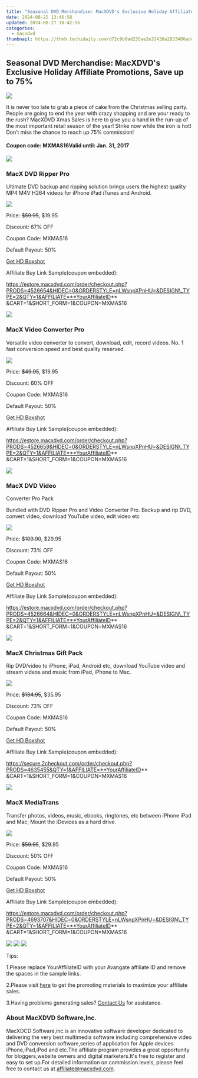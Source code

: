 ```yaml
---
title: "Seasonal DVD Merchandise: MacXDVD's Exclusive Holiday Affiliate Promotions, Save up to 75%%"
date: 2024-08-25 13:46:58
updated: 2024-08-27 10:42:56
categories:
  - macxdvd
thumbnail: https://thmb.techidaily.com/d72c9b0ad235ae2e33438a2833486adc17771826c6a96da1aa4105529dabc652.jpg
---
```


## Seasonal DVD Merchandise: MacXDVD's Exclusive Holiday Affiliate Promotions, Save up to 75%

[![](https://www.macxdvd.com/affiliate/img/blackfriday-2016/logo.png)](https://tools.techidaily.com/macxdvd/products/) 



It is never too late to grab a piece of cake from the Christmas selling party. People are going to end the year with crazy shopping and are your ready to the rush? MacXDVD Xmas Sales is here to give you a hand in the run-up of the most important retail season of the year! Strike now while the iron is hot! Don’t miss the chance to reach up 75% commission! 

#### Coupon code: MXMAS16Valid until: Jan. 31, 2017



![](https://www.macxdvd.com/affiliate/img/blackfriday-2016/drp.png)

### MacX DVD Ripper Pro

Ultimate DVD backup and ripping solution brings users the highest quality MP4 M4V H264 videos for iPhone iPad iTunes and Android.

[![](https://www.macxdvd.com/affiliate/img/blackfriday-2016/btn.png)](https://secure.2checkout.com/affiliates/generatelinks.php?IdAccount=2Xrl83KSlaKC1XG3d7+9ew==) 

Price: ~~$59.95~~, $19.95

Discount: 67% OFF

Coupon Code: MXMAS16

Default Payout: 50%

[Get HD Boxshot](https://www.macxdvd.com/affiliate/img/hdbox/ripper.png) 

Affiliate Buy Link Sample(coupon embedded):

https://estore.macxdvd.com/order/checkout.php?PRODS=4526654&HIDEC=0&ORDERSTYLE=nLWsnpXPnHU=&DESIGN\_TYPE=2&QTY=1&AFFILIATE=**YourAffiliateID** &CART=1&SHORT\_FORM=1&COUPON=MXMAS16 

![](https://www.macxdvd.com/affiliate/img/blackfriday-2016/vcp.png)

### MacX Video Converter Pro

Versatile video converter to convert, download, edit, record videos. No. 1 fast conversion speed and best quality reserved.

[![](https://www.macxdvd.com/affiliate/img/blackfriday-2016/btn.png)](https://secure.2checkout.com/affiliates/generatelinks.php?IdAccount=2Xrl83KSlaKC1XG3d7+9ew==) 

Price: ~~$49.95~~, $19.95

Discount: 60% OFF

Coupon Code: MXMAS16

Default Payout: 50%

[Get HD Boxshot](https://www.macxdvd.com/affiliate/img/hdbox/converter.png) 

Affiliate Buy Link Sample(coupon embedded):

https://estore.macxdvd.com/order/checkout.php?PRODS=4526659&HIDEC=0&ORDERSTYLE=nLWsnpXPnHU=&DESIGN\_TYPE=2&QTY=1&AFFILIATE=**YourAffiliateID** &CART=1&SHORT\_FORM=1&COUPON=MXMAS16 

![](https://www.macxdvd.com/affiliate/img/blackfriday-2016/vcp2.png)

### MacX DVD Video   
Converter Pro Pack

Bundled with DVD Ripper Pro and Video Converter Pro. Backup and rip DVD, convert video, download YouTube video, edit video etc

[![](https://www.macxdvd.com/affiliate/img/blackfriday-2016/btn.png)](https://secure.2checkout.com/affiliates/generatelinks.php?IdAccount=2Xrl83KSlaKC1XG3d7+9ew==) 

Price: ~~$109.90~~, $29.95

Discount: 73% OFF

Coupon Code: MXMAS16

Default Payout: 50%

[Get HD Boxshot](https://www.macxdvd.com/affiliate/img/hdbox/pack.png) 

Affiliate Buy Link Sample(coupon embedded):

https://estore.macxdvd.com/order/checkout.php?PRODS=4526664&HIDEC=0&ORDERSTYLE=nLWsnpXPnHU=&DESIGN\_TYPE=2&QTY=1&AFFILIATE=**YourAffiliateID** &CART=1&SHORT\_FORM=1&COUPON=MXMAS16 

![](https://www.macxdvd.com/affiliate/img/blackfriday-2016/maxs1.png)

### MacX Christmas Gift Pack

Rip DVD/video to iPhone, iPad, Android etc, download YouTube video and stream videos and music from iPad, iPhone to Mac.

[![](https://www.macxdvd.com/affiliate/img/blackfriday-2016/btn.png)](https://secure.2checkout.com/affiliates/generatelinks.php?IdAccount=2Xrl83KSlaKC1XG3d7+9ew==) 

Price: ~~$134.95~~, $35.95

Discount: 73% OFF

Coupon Code: MXMAS16

Default Payout: 50%

[Get HD Boxshot](https://www.macxdvd.com/affiliate/img/hdbox/holiday.png) 

Affiliate Buy Link Sample(coupon embedded):

https://secure.2checkout.com/order/checkout.php?PRODS=4635455&QTY=1&AFFILIATE=**YourAffiliateID** &CART=1&SHORT\_FORM=1&COUPON=MXMAS16 

![](https://www.macxdvd.com/affiliate/img/blackfriday-2016/mt.png)

### MacX MediaTrans

Transfer photos, videos, music, ebooks, ringtones, etc between iPhone iPad and Mac; Mount the iDevices as a hard drive.

[![](https://www.macxdvd.com/affiliate/img/blackfriday-2016/btn.png)](https://secure.2checkout.com/affiliates/generatelinks.php?IdAccount=2Xrl83KSlaKC1XG3d7+9ew==) 

Price: ~~$59.95~~, $29.95

Discount: 50% OFF

Coupon Code: MXMAS16

Default Payout: 50%

[Get HD Boxshot](https://www.macxdvd.com/affiliate/img/hdbox/mediatrans.png) 

Affiliate Buy Link Sample(coupon embedded):

https://estore.macxdvd.com/order/checkout.php?PRODS=4693707&HIDEC=0&ORDERSTYLE=nLWsnpXPnHU=&DESIGN\_TYPE=2&QTY=1&AFFILIATE=**YourAffiliateID** &CART=1&SHORT\_FORM=1&COUPON=MXMAS16 



[![](https://www.macxdvd.com/affiliate/img/blackfriday-2016/btn1.png)](http://www.macxdvd.com/mac-dvd-video-converter-how-to/tips-to-increase-affiliate-sales.htm) [![](https://www.macxdvd.com/affiliate/img/blackfriday-2016/btn2.png)](https://tools.techidaily.com/macxdvd/products/) [![](https://www.macxdvd.com/affiliate/img/blackfriday-2016/btn3.png)](http://www.macxdvd.com/partner/affiliate-program.pdf) 

Tips:

1.Please replace YourAffiliateID with your Avangate affiliate ID and remove the spaces in the sample links.

2.Please visit [here](https://tools.techidaily.com/macxdvd/products/) to get the promoting materials to maximize your affiliate sales.

3.Having problems generating sales? [Contact Us](https://tools.techidaily.com/macxdvd/products/) for assistance.



### About MacXDVD Software,Inc.

MacXDCD Software,inc.is an innovative software developer dedicated to delivering the very best multimedia software including comprehensive video and DVD conversion software,series of application for Apple devices iPhone,iPad,iPod and etc.The affiliate program provides a great opportunity for bloggers,website owners and digital marketers.It's free to register and easy to set up.For detailed information on commission levels, please feel free to contact us at [affiliate@macxdvd.com](https://tools.techidaily.com/macxdvd/products/).

<ins class="adsbygoogle"
     style="display:block"
     data-ad-format="autorelaxed"
     data-ad-client="ca-pub-7571918770474297"
     data-ad-slot="1223367746"></ins>



<ins class="adsbygoogle"
     style="display:block"
     data-ad-client="ca-pub-7571918770474297"
     data-ad-slot="8358498916"
     data-ad-format="auto"
     data-full-width-responsive="true"></ins>
